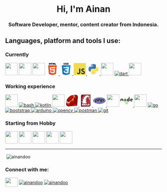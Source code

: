 <h1 align="center">Hi, I'm Ainan</h1>
<h3 align="center">Software Developer, mentor, content creator from Indonesia.</h3>


<h2 >Languages, platform and tools I use:</h2>
<h3 >Currently</h3>
<p>
<a> <img src="https://cdn.jsdelivr.net/gh/devicons/devicon@latest/icons/windows11/windows11-original.svg" width="40" height="40"/> </a>
<a> <img src="https://cdn.jsdelivr.net/gh/devicons/devicon@latest/icons/powershell/powershell-original.svg" width="40" height="40"/> </a>
<a><img src="https://cdn.jsdelivr.net/gh/devicons/devicon@latest/icons/vscode/vscode-original.svg" width="40" height="40"/></a>
<a href="https://www.w3.org/html/" target="_blank" rel="noreferrer"> <img src="https://raw.githubusercontent.com/devicons/devicon/master/icons/html5/html5-original-wordmark.svg" alt="html5" width="40" height="40" /> </a>  
<a href="https://www.w3schools.com/css/" target="_blank" rel="noreferrer"> <img src="https://raw.githubusercontent.com/devicons/devicon/master/icons/css3/css3-original-wordmark.svg" alt="css3" width="40" height="40" /> </a>
<a href="https://developer.mozilla.org/en-US/docs/Web/JavaScript" target="_blank" rel="noreferrer"> <img src="https://raw.githubusercontent.com/devicons/devicon/master/icons/javascript/javascript-original.svg" alt="javascript" width="40" height="40" /> </a> 
<a href="https://www.python.org" target="_blank" rel="noreferrer"> <img src="https://raw.githubusercontent.com/devicons/devicon/master/icons/python/python-original.svg" alt="python" width="40" height="40" /> </a>
<a> <img src="https://cdn.jsdelivr.net/gh/devicons/devicon@latest/icons/django/django-plain.svg" height="40" width="40"/> </a>     
<a href="https://dart.dev" target="_blank" rel="noreferrer"> <img src="https://www.vectorlogo.zone/logos/dartlang/dartlang-icon.svg" alt="dart" width="40" height="40" /> </a>
<a> <img src="https://cdn.jsdelivr.net/gh/devicons/devicon@latest/icons/flutter/flutter-original.svg" width="40" height="40"/> </a>

</p>

<h3>Working experience</h3>
<p>
<a><img src="https://cdn.jsdelivr.net/gh/devicons/devicon@latest/icons/linux/linux-original.svg" width="40" height="40" /></a>
<a href="https://www.gnu.org/software/bash/" target="_blank" rel="noreferrer"> <img src="https://cdn.jsdelivr.net/gh/devicons/devicon@latest/icons/bash/bash-original.svg" alt="bash" width="40" height="40" /> </a>
<a href="https://kotlinlang.org" target="_blank" rel="noreferrer"> <img src="https://www.vectorlogo.zone/logos/kotlinlang/kotlinlang-icon.svg" alt="kotlin" width="40" height="40" /> </a>
<a> <img src="https://cdn.jsdelivr.net/gh/devicons/devicon@latest/icons/android/android-plain.svg" height="40" width="40" /> </a>
<a href="https://www.ruby-lang.org/en/" target="_blank" rel="noreferrer"> <img src="https://raw.githubusercontent.com/devicons/devicon/master/icons/ruby/ruby-original.svg" alt="ruby" width="40" height="40" /> </a>
<a href="https://rubyonrails.org" target="_blank" rel="noreferrer"> <img src="https://raw.githubusercontent.com/devicons/devicon/master/icons/rails/rails-original-wordmark.svg" alt="rails" width="40" height="40" /> </a>
<a href="https://www.php.net" target="_blank" rel="noreferrer"> <img src="https://raw.githubusercontent.com/devicons/devicon/master/icons/php/php-original.svg" alt="php" width="40" height="40" /> </a>
<a> <img src="https://cdn.jsdelivr.net/gh/devicons/devicon@latest/icons/laravel/laravel-original.svg" height="40" width="40" /> </a>
<a href="https://nodejs.org" target="_blank" rel="noreferrer"> <img src="https://raw.githubusercontent.com/devicons/devicon/master/icons/nodejs/nodejs-original-wordmark.svg" alt="nodejs" width="40" height="40" /> </a>
<a> <img src="https://cdn.jsdelivr.net/gh/devicons/devicon@latest/icons/bun/bun-original.svg" height="40" width="40" /> </a>
<a href="https://golang.org" target="_blank" rel="noreferrer"> <img src="https://cdn.jsdelivr.net/gh/devicons/devicon@latest/icons/go/go-original-wordmark.svg" alt="go" width="40" height="40" /> </a>
<a href="https://getbootstrap.com" target="_blank" rel="noreferrer"> <img src="https://cdn.jsdelivr.net/gh/devicons/devicon@latest/icons/bootstrap/bootstrap-original.svg" alt="bootstrap" width="40" height="40" /> </a>
<a href="https://www.arduino.cc/" target="_blank" rel="noreferrer"> <img src="https://cdn.worldvectorlogo.com/logos/arduino-1.svg" alt="arduino" width="40" height="40" /> </a>
<a href="https://opencv.org/" target="_blank" rel="noreferrer"> <img src="https://www.vectorlogo.zone/logos/opencv/opencv-icon.svg" alt="opencv" width="40" height="40" /> </a>
<a href="https://postman.com" target="_blank" rel="noreferrer"> <img src="https://www.vectorlogo.zone/logos/getpostman/getpostman-icon.svg" alt="postman" width="40" height="40" /> </a>
<a href="https://git-scm.com/" target="_blank" rel="noreferrer"> <img src="https://www.vectorlogo.zone/logos/git-scm/git-scm-icon.svg" alt="git" width="40" height="40" /> </a>
</p>

<h3>Starting from Hobby</h3>

<a> <img src="https://cdn.jsdelivr.net/gh/devicons/devicon@latest/icons/djangorest/djangorest-line.svg" width="40" height="40" /> </a>
<a> <img src="https://cdn.jsdelivr.net/gh/devicons/devicon@latest/icons/godot/godot-original.svg" height="40" width="40" /> </a>
<a> <img src="https://cdn.jsdelivr.net/gh/devicons/devicon@latest/icons/c/c-original.svg" width="40" height="40"/> </a>
<a> <img src="https://cdn.jsdelivr.net/gh/devicons/devicon@latest/icons/csharp/csharp-original.svg" height="40" width="40" /> </a>
<a> <img src="https://cdn.jsdelivr.net/gh/devicons/devicon@latest/icons/dotnetcore/dotnetcore-original.svg" height="40" width="40" /> </a>      
<hr>

<p>&nbsp;<img align="center" src="https://github-readme-stats.vercel.app/api?username=ainandoo&show_icons=true&locale=en" alt="ainandoo" /> </p>

<h3>Connect with me:</h3>
<p> 
  <a href="https://x.com/ainandoo" target="blank"> <img align="center" src="https://cdn.jsdelivr.net/gh/devicons/devicon@latest/icons/twitter/twitter-original.svg" height="30" width="40" /></a>
  <a href="https://instagram.com/ainandoo" target="blank"><img align="center" src="https://raw.githubusercontent.com/rahuldkjain/github-profile-readme-generator/master/src/images/icons/Social/instagram.svg" alt="ainandoo" height="30" width="40" /></a>
  <a href="https://www.youtube.com/@ainandoo" target="blank"><img align="center" src="https://raw.githubusercontent.com/rahuldkjain/github-profile-readme-generator/master/src/images/icons/Social/youtube.svg" alt="ainandoo" height="30" width="40" /></a>
</p>
